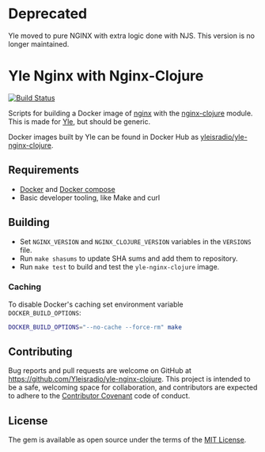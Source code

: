 # Deprecated

Yle moved to pure NGINX with extra logic done with NJS. This version is no longer maintained.

# Yle Nginx with Nginx-Clojure

[![Build Status](https://travis-ci.org/Yleisradio/yle-nginx-clojure.svg?branch=master)](https://travis-ci.org/Yleisradio/yle-nginx-clojure)

Scripts for building a Docker image of [nginx](https://nginx.org/) with the [nginx-clojure](https://nginx-clojure.github.io/) module. This is made for [Yle](https://yle.fi/), but should be generic.

Docker images built by Yle can be found in Docker Hub as [yleisradio/yle-nginx-clojure](https://hub.docker.com/r/yleisradio/yle-nginx-clojure/).

## Requirements

* [Docker](https://docs.docker.com/) and [Docker compose](https://docs.docker.com/compose/)
* Basic developer tooling, like Make and curl

## Building

* Set `NGINX_VERSION` and `NGINX_CLOJURE_VERSION` variables in the `VERSIONS` file.
* Run `make shasums` to update SHA sums and add them to repository.
* Run `make test` to build and test the `yle-nginx-clojure` image.

### Caching

To disable Docker's caching set environment variable `DOCKER_BUILD_OPTIONS`:

```sh
DOCKER_BUILD_OPTIONS="--no-cache --force-rm" make
```

## Contributing

Bug reports and pull requests are welcome on GitHub at https://github.com/Yleisradio/yle-nginx-clojure. This project is intended to be a safe, welcoming space for collaboration, and contributors are expected to adhere to the [Contributor Covenant](http://contributor-covenant.org) code of conduct.

## License

The gem is available as open source under the terms of the [MIT License](http://opensource.org/licenses/MIT).
